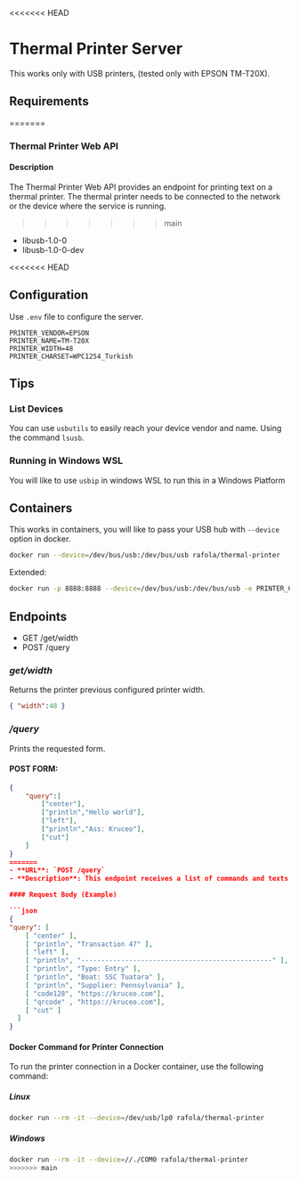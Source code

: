 <<<<<<< HEAD
# Thermal Printer Server

This works only with USB printers, (tested only with EPSON TM-T20X).

## Requirements 
=======
### Thermal Printer Web API

#### Description

The Thermal Printer Web API provides an endpoint for printing text on a thermal printer. The thermal printer needs to be connected to the network or the device where the service is running.
>>>>>>> main

- libusb-1.0-0
- libusb-1.0-0-dev

<<<<<<< HEAD
## Configuration

Use `.env` file to configure the server.

```env
PRINTER_VENDOR=EPSON
PRINTER_NAME=TM-T20X
PRINTER_WIDTH=48
PRINTER_CHARSET=WPC1254_Turkish
```

## Tips

### List Devices

You can use `usbutils` to easily reach your device vendor and name.
Using the command `lsusb`.

### Running in Windows WSL

You will like to use `usbip` in windows WSL to run this in a Windows Platform

## Containers 

This works in containers, you will like to pass your USB hub with `--device` option in docker.

```bash
docker run --device=/dev/bus/usb:/dev/bus/usb rafola/thermal-printer
```

Extended:

```bash
docker run -p 8888:8888 --device=/dev/bus/usb:/dev/bus/usb -e PRINTER_CHARSET=WPC1254_Turkish -e PRINTER_WIDTH=48 -e PRINTER_VENDOR=EPSON -e PRINTER_NAME=TM-T20X rafola/thermal-printer
```

## Endpoints 

- GET /get/width 
- POST /query

### ***get/width***

Returns the printer previous configured printer width.

```json
{ "width":48 }
```

### ***/query***

Prints the requested form.

#### POST FORM:

```json
{
    "query":[
        ["center"],
        ["println","Hello world"],
        ["left"],
        ["println","Ass: Kruceo"],
        ["cut"]
    ]
}
=======
- **URL**: `POST /query`
- **Description**: This endpoint receives a list of commands and texts to be printed and sends them to the thermal printer. The commands are provided in the request body as a list of strings.

#### Request Body (Example)

```json
{
"query": [
    [ "center" ],
    [ "println", "Transaction 47" ],
    [ "left" ],
    [ "println", "------------------------------------------------" ],
    [ "println", "Type: Entry" ],
    [ "println", "Boat: SSC Tuatara" ],
    [ "println", "Supplier: Pennsylvania" ],
    [ "code128", "https://kruceo.com"],
    [ "qrcode" , "https://kruceo.com"],
    [ "cut" ]
  ]
}
```

#### Docker Command for Printer Connection

To run the printer connection in a Docker container, use the following command:

##### Linux

```bash
docker run --rm -it --device=/dev/usb/lp0 rafola/thermal-printer
```

##### Windows

```bash
docker run --rm -it --device=//./COM0 rafola/thermal-printer
>>>>>>> main
```
